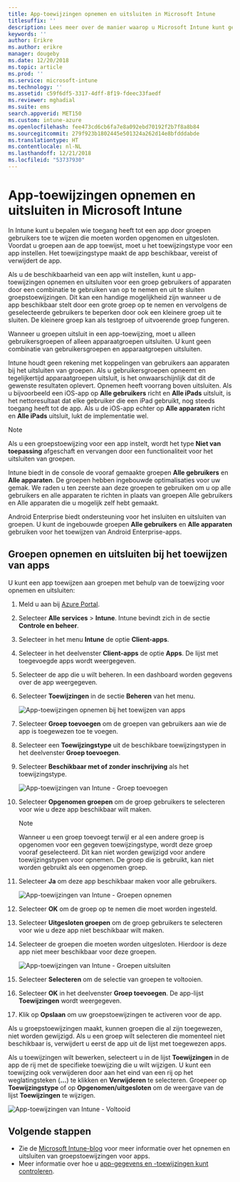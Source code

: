 ```yaml
---
title: App-toewijzingen opnemen en uitsluiten in Microsoft Intune
titlesuffix: ''
description: Lees meer over de manier waarop u Microsoft Intune kunt gebruiken om app-toewijzingen op te nemen en uit te sluiten.
keywords: ''
author: Erikre
ms.author: erikre
manager: dougeby
ms.date: 12/20/2018
ms.topic: article
ms.prod: ''
ms.service: microsoft-intune
ms.technology: ''
ms.assetid: c59f6df5-3317-4dff-8f19-fdeec33faedf
ms.reviewer: mghadial
ms.suite: ems
search.appverid: MET150
ms.custom: intune-azure
ms.openlocfilehash: fee473cd6cb6fa7e8a092ebd70192f2b7f8a8b84
ms.sourcegitcommit: 279f923b1802445e501324a262d14e8bfdddabde
ms.translationtype: HT
ms.contentlocale: nl-NL
ms.lasthandoff: 12/21/2018
ms.locfileid: "53737930"
---
```

# <a name="include-and-exclude-app-assignments-in-microsoft-intune"></a>App-toewijzingen opnemen en uitsluiten in Microsoft Intune

In Intune kunt u bepalen wie toegang heeft tot een app door groepen gebruikers toe te wijzen die moeten worden opgenomen en uitgesloten. Voordat u groepen aan de app toewijst, moet u het toewijzingstype voor een app instellen. Het toewijzingstype maakt de app beschikbaar, vereist of verwijdert de app. 

Als u de beschikbaarheid van een app wilt instellen, kunt u app-toewijzingen opnemen en uitsluiten voor een groep gebruikers of apparaten door een combinatie te gebruiken van op te nemen en uit te sluiten groepstoewijzingen. Dit kan een handige mogelijkheid zijn wanneer u de app beschikbaar stelt door een grote groep op te nemen en vervolgens de geselecteerde gebruikers te beperken door ook een kleinere groep uit te sluiten. De kleinere groep kan als testgroep of uitvoerende groep fungeren. 

Wanneer u groepen uitsluit in een app-toewijzing, moet u alleen gebruikersgroepen of alleen apparaatgroepen uitsluiten. U kunt geen combinatie van gebruikersgroepen en apparaatgroepen uitsluiten. 

Intune houdt geen rekening met koppelingen van gebruikers aan apparaten bij het uitsluiten van groepen. Als u gebruikersgroepen opneemt en tegelijkertijd apparaatgroepen uitsluit, is het onwaarschijnlijk dat dit de gewenste resultaten oplevert. Opnemen heeft voorrang boven uitsluiten. Als u bijvoorbeeld een iOS-app op **Alle gebruikers** richt en **Alle iPads** uitsluit, is het nettoresultaat dat elke gebruiker die een iPad gebruikt, nog steeds toegang heeft tot de app. Als u de iOS-app echter op **Alle apparaten** richt en **Alle iPads** uitsluit, lukt de implementatie wel.  

> [!NOTE]
> Als u een groepstoewijzing voor een app instelt, wordt het type **Niet van toepassing** afgeschaft en vervangen door een functionaliteit voor het uitsluiten van groepen. 
>
> Intune biedt in de console de vooraf gemaakte groepen **Alle gebruikers** en **Alle apparaten**. De groepen hebben ingebouwde optimalisaties voor uw gemak. We raden u ten zeerste aan deze groepen te gebruiken om u op alle gebruikers en alle apparaten te richten in plaats van groepen Alle gebruikers en Alle apparaten die u mogelijk zelf hebt gemaakt.  
>
> Android Enterprise biedt ondersteuning voor het insluiten en uitsluiten van groepen. U kunt de ingebouwde groepen **Alle gebruikers** en **Alle apparaten** gebruiken voor het toewijzen van Android Enterprise-apps. 


## <a name="include-and-exclude-groups-when-assigning-apps"></a>Groepen opnemen en uitsluiten bij het toewijzen van apps 
U kunt een app toewijzen aan groepen met behulp van de toewijzing voor opnemen en uitsluiten:
1. Meld u aan bij [Azure Portal](https://portal.azure.com).
2. Selecteer **Alle services** > **Intune**. Intune bevindt zich in de sectie **Controle en beheer**.
3. Selecteer in het menu **Intune** de optie **Client-apps**.
4. Selecteer in het deelvenster **Client-apps** de optie **Apps**. De lijst met toegevoegde apps wordt weergegeven.
5. Selecteer de app die u wilt beheren. In een dashboard worden gegevens over de app weergegeven. 
6. Selecteer **Toewijzingen** in de sectie **Beheren** van het menu. 

    ![App-toewijzingen opnemen bij het toewijzen van apps](./media/apps-inc-exl-01.png)
7. Selecteer **Groep toevoegen** om de groepen van gebruikers aan wie de app is toegewezen toe te voegen. 
8. Selecteer een **Toewijzingstype** uit de beschikbare toewijzingstypen in het deelvenster **Groep toevoegen**.
9. Selecteer **Beschikbaar met of zonder inschrijving** als het toewijzingstype.

    ![App-toewijzingen van Intune - Groep toevoegen](./media/apps-inc-exl-02.png)
10. Selecteer **Opgenomen groepen** om de groep gebruikers te selecteren voor wie u deze app beschikbaar wilt maken.

    > [!NOTE]
    > Wanneer u een groep toevoegt terwijl er al een andere groep is opgenomen voor een gegeven toewijzingstype, wordt deze groep vooraf geselecteerd. Dit kan niet worden gewijzigd voor andere toewijzingstypen voor opnemen. De groep die is gebruikt, kan niet worden gebruikt als een opgenomen groep.

11. Selecteer **Ja** om deze app beschikbaar maken voor alle gebruikers.

    ![App-toewijzingen van Intune - Groepen opnemen](./media/apps-inc-exl-03.png)
12. Selecteer **OK** om de groep op te nemen die moet worden ingesteld.
13. Selecteer **Uitgesloten groepen** om de groep gebruikers te selecteren voor wie u deze app niet beschikbaar wilt maken. 
14. Selecteer de groepen die moeten worden uitgesloten. Hierdoor is deze app niet meer beschikbaar voor deze groepen.

    ![App-toewijzingen van Intune - Groepen uitsluiten](./media/apps-inc-exl-04.png)
15. Selecteer **Selecteren** om de selectie van groepen te voltooien.
16. Selecteer **OK** in het deelvenster **Groep toevoegen**. De app-lijst **Toewijzingen** wordt weergegeven.
17. Klik op **Opslaan** om uw groepstoewijzingen te activeren voor de app.

Als u groepstoewijzingen maakt, kunnen groepen die al zijn toegewezen, niet worden gewijzigd. Als u een groep wilt selecteren die momenteel niet beschikbaar is, verwijdert u eerst de app uit de lijst met toegewezen apps. 

Als u toewijzingen wilt bewerken, selecteert u in de lijst **Toewijzingen** in de app de rij met de specifieke toewijzing die u wilt wijzigen. U kunt een toewijzing ook verwijderen door aan het eind van een rij op het weglatingsteken (**...**) te klikken en **Verwijderen** te selecteren. Groepeer op **Toewijzingstype** of op **Opgenomen/uitgesloten** om de weergave van de lijst **Toewijzingen** te wijzigen.

![App-toewijzingen van Intune - Voltooid](./media/apps-inc-exl-05.png)

## <a name="next-steps"></a>Volgende stappen

- Zie de [Microsoft Intune-blog](https://aka.ms/new_app_assignment_process) voor meer informatie over het opnemen en uitsluiten van groepstoewijzingen voor apps.
- Meer informatie over hoe u [app-gegevens en -toewijzingen kunt controleren](apps-monitor.md).
